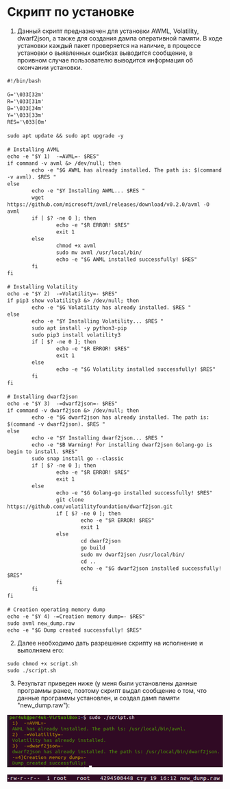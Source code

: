 # Скрипт по установке 
  
1) Данный скрипт предназначен для установки AWML, Volatility, dwarf2json, а также для создания дампа оперативной памяти. В ходе установки каждый пакет проверяется на наличие, в процессе установки о выявленных ошибках выводится сообщение, в проивном случае пользователю выводится информация об окончании установки.   
  
```
#!/bin/bash

G='\033[32m'
R='\033[31m'
B='\033[34m'
Y='\033[33m'
RES='\033[0m'

sudo apt update && sudo apt upgrade -y

# Installing AVML
echo -e "$Y 1)  -=AVML=- $RES"
if command -v avml &> /dev/null; then
        echo -e "$G AWML has already installed. The path is: $(command -v avml). $RES "
else
        echo -e "$Y Installing AWML... $RES "
        wget https://github.com/microsoft/avml/releases/download/v0.2.0/avml -O avml
        if [ $? -ne 0 ]; then
                echo -e "$R ERROR! $RES"
                exit 1
        else
                chmod +x avml
                sudo mv avml /usr/local/bin/
                echo -e "$G AWML installed successfully! $RES"
        fi
fi

# Installing Volatility
echo -e "$Y 2)  -=Volatility=- $RES"
if pip3 show volatility3 &> /dev/null; then
        echo -e "$G Volatility has already installed. $RES "
else
        echo -e "$Y Installing Volatility... $RES "
        sudo apt install -y python3-pip
        sudo pip3 install volatility3
        if [ $? -ne 0 ]; then
                echo -e "$R ERROR! $RES"
                exit 1
        else
                echo -e "$G Volatility installed successfully! $RES"
        fi
fi

# Installing dwarf2json
echo -e "$Y 3)  -=dwarf2json=- $RES"
if command -v dwarf2json &> /dev/null; then
        echo -e "$G dwarf2json has already installed. The path is: $(command -v dwarf2json). $RES "
else
        echo -e "$Y Installing dwarf2json... $RES "
        echo -e "$B Warning! For installing dwarf2json Golang-go is begin to install. $RES"
        sudo snap install go --classic
        if [ $? -ne 0 ]; then
                echo -e "$R ERROR! $RES"
                exit 1
        else
                echo -e "$G Golang-go installed successfully! $RES"
                git clone https://github.com/volatilityfoundation/dwarf2json.git
                if [ $? -ne 0 ]; then
                        echo -e "$R ERROR! $RES"
                        exit 1
                else
                        cd dwarf2json
                        go build
                        sudo mv dwarf2json /usr/local/bin/
                        cd ..
                        echo -e "$G dwarf2json installed successfully! $RES"
                fi
        fi
fi

# Creation operating memory dump
echo -e "$Y 4) -=Creation memory dump=- $RES"
sudo avml new_dump.raw
echo -e "$G Dump created successfully! $RES"

```

2) Далее необходимо дать разрешение скрипту на исполнение и выполняем его:
```
sudo chmod +x script.sh
sudo ./script.sh
```
3) Результат приведен ниже (у меня были установлены данные программы ранее, поэтому скрипт выдал сообщение о том, что данные программы установлен, и создал дамп памяти "new_dump.raw"):
  
![result](images/result.png)  

![new_dump](images/new_dump.png)




  

